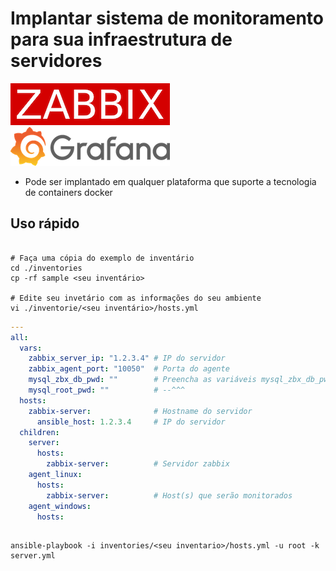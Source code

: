 # **Implantar sistema de monitoramento para sua infraestrutura de servidores**

![zabbix-logo](./docs/img/zabbix_logo_255x67.png)   ![grafana-logo](./docs/img/grafana_logo_255x62.png)

- Pode ser implantado em qualquer plataforma que suporte a tecnologia de containers docker

## **Uso rápido**

```shell

# Faça uma cópia do exemplo de inventário
cd ./inventories
cp -rf sample <seu inventário>

# Edite seu invetário com as informações do seu ambiente
vi ./inventorie/<seu inventário>/hosts.yml
```

```yml
---
all:
  vars:
    zabbix_server_ip: "1.2.3.4" # IP do servidor
    zabbix_agent_port: "10050"  # Porta do agente
    mysql_zbx_db_pwd: ""        # Preencha as variáveis mysql_zbx_db_pwd e mysql_root_pwd com uma senha de sua preferência
    mysql_root_pwd: ""          # --^^^
  hosts:
    zabbix-server:              # Hostname do servidor
      ansible_host: 1.2.3.4     # IP do servidor
  children:
    server:
      hosts:
        zabbix-server:          # Servidor zabbix
    agent_linux:
      hosts:
        zabbix-server:          # Host(s) que serão monitorados
    agent_windows:
      hosts:
```

```shell

ansible-playbook -i inventories/<seu inventario>/hosts.yml -u root -k server.yml

```